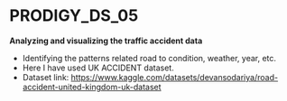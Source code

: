 # PRODIGY_DS_05
 
**Analyzing and visualizing the traffic accident data**
 - Identifying the patterns related road to condition, weather, year, etc.
 - Here I have used UK ACCIDENT dataset.
 - Dataset link: https://www.kaggle.com/datasets/devansodariya/road-accident-united-kingdom-uk-dataset
